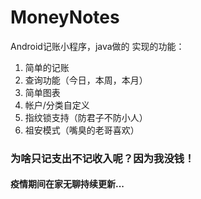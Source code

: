 # MoneyNotes
Android记账小程序，java做的
实现的功能：
  1. 简单的记账
  2. 查询功能（今日，本周，本月）
  3. 简单图表
  4. 帐户/分类自定义
  5. 指纹锁支持（防君子不防小人）
  6. 祖安模式（嘴臭的老哥喜欢）

### 为啥只记支出不记收入呢？因为我没钱！
#### 疫情期间在家无聊持续更新...
